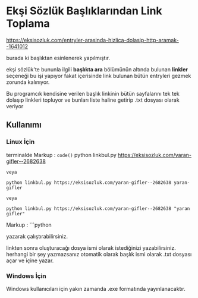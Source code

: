 # Ekşi Sözlük Başlıklarından Link Toplama # 

https://eksisozluk.com/entryler-arasinda-hizlica-dolasip-http-aramak--1641012

burada ki başlıktan esinlenerek yapılmıştır.

ekşi sözlük'te bununla ilgili **başlıkta ara** bölümünün altında bulunan **linkler** seçeneği bu işi yapıyor fakat içerisinde link bulunan bütün entryleri gezmek zorunda kalınıyor.

Bu programcık kendisine verilen başlık linkinin bütün sayfalarını tek tek dolaşıp linkleri topluyor ve bunları liste haline getirip .txt dosyası olarak veriyor


## Kullanımı ##

### Linux İçin ###

terminalde 
Markup :  `code()`
    python linkbul.py https://eksisozluk.com/yaran-gifler--2682638
    
    veya 
    
    python linkbul.py https://eksisozluk.com/yaran-gifler--2682638 yaran-gifler
    
    veya
    
    python linkbul.py https://eksisozluk.com/yaran-gifler--2682638 "yaran gifler"
Markup : ```python

yazarak çalıştırabilirsiniz.

linkten sonra oluşturacağı dosya ismi olarak istediğinizi yazabilirsiniz. herhangi bir şey yazmazsanız otomatik olarak başlık ismi olarak .txt dosyası açar ve içine yazar.


### Windows İçin ###

Windows kullanıcıları için yakın zamanda .exe formatında yayınlanacaktır.

